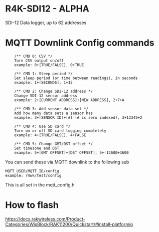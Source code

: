 # R4K-SDI12 - ALPHA
SDI-12 Data logger, up to 62 addresses

# MQTT Downlink Config commands

        /** CMD 0: CSV */
        Turn CSV output on/off
        example: 0+[TRUE/FALSE], 0+TRUE
        
        /** CMD 1: Sleep period */
        Set sleep period (or time between readings), in seconds
        example: 1+[SECONDS], 1+15
        
        /** CMD 2: Change SDI-12 address */
        Change SDI-12 sensor address
        example: 2+[CURRENT ADDRESS]+[NEW ADDRESS], 2+7+A
        
        /** CMD 3: Add sensor data set */
        Add how many data sets a sensor has
        example: 3+[SENSOR ID]+[#] (# is zero indexed), 3+12345+2
        
        /** CMD 4: Use SD card */
        Turn on or off SD card logging completely
        example: 4+[TRUE/FALSE], 4+FALSE

        /** CMD 5: Change GMT/DST offset */
        Set timezone and DST
        example: 5+[GMT OFFSET]+[DST OFFSET], 5+-12600+3600

You can send these via MQTT downlink to the following sub
  
    MQTT_USER/MQTT_ID/config
    example: r4wk/test/config

This is all set in the mqtt_config.h

# How to flash
https://docs.rakwireless.com/Product-Categories/WisBlock/RAK11200/Quickstart/#install-platformio
